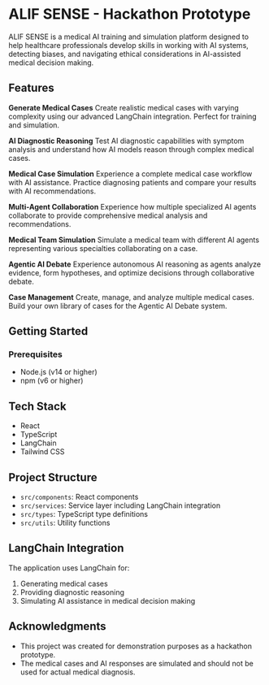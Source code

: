 # ALIF SENSE - Hackathon Prototype

ALIF SENSE is a medical AI training and simulation platform designed to help healthcare professionals develop skills in working with AI systems, detecting biases, and navigating ethical considerations in AI-assisted medical decision making.

## Features

**Generate Medical Cases**
Create realistic medical cases with varying complexity using our advanced LangChain integration. Perfect for training and simulation.

**AI Diagnostic Reasoning**
Test AI diagnostic capabilities with symptom analysis and understand how AI models reason through complex medical cases.

**Medical Case Simulation**
Experience a complete medical case workflow with AI assistance. Practice diagnosing patients and compare your results with AI recommendations.

**Multi-Agent Collaboration**
Experience how multiple specialized AI agents collaborate to provide comprehensive medical analysis and recommendations.

**Medical Team Simulation**
Simulate a medical team with different AI agents representing various specialties collaborating on a case.

**Agentic AI Debate**
Experience autonomous AI reasoning as agents analyze evidence, form hypotheses, and optimize decisions through collaborative debate.

**Case Management**
Create, manage, and analyze multiple medical cases. Build your own library of cases for the Agentic AI Debate system.

## Getting Started

### Prerequisites

- Node.js (v14 or higher)
- npm (v6 or higher)

## Tech Stack

- React
- TypeScript
- LangChain
- Tailwind CSS

## Project Structure

- `src/components`: React components
- `src/services`: Service layer including LangChain integration
- `src/types`: TypeScript type definitions
- `src/utils`: Utility functions

## LangChain Integration

The application uses LangChain for:

1. Generating medical cases
2. Providing diagnostic reasoning
3. Simulating AI assistance in medical decision making


## Acknowledgments

- This project was created for demonstration purposes as a hackathon prototype.
- The medical cases and AI responses are simulated and should not be used for actual medical diagnosis.


